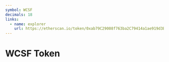 ```yaml
---
symbol: WCSF
decimals: 18
links:
  - name: explorer
    url: https://etherscan.io/token/0xab79C29008f763ba2C79414a1ae919d3BC46d664
---
```


# WCSF Token
